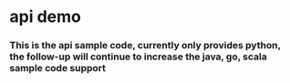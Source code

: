 # api demo
### This is the api sample code, currently only provides python, the follow-up will continue to increase the java, go, scala sample code support

